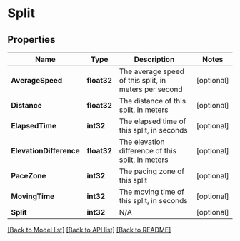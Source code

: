 # Split

## Properties

Name | Type | Description | Notes
------------ | ------------- | ------------- | -------------
**AverageSpeed** | **float32** | The average speed of this split, in meters per second | [optional] 
**Distance** | **float32** | The distance of this split, in meters | [optional] 
**ElapsedTime** | **int32** | The elapsed time of this split, in seconds | [optional] 
**ElevationDifference** | **float32** | The elevation difference of this split, in meters | [optional] 
**PaceZone** | **int32** | The pacing zone of this split | [optional] 
**MovingTime** | **int32** | The moving time of this split, in seconds | [optional] 
**Split** | **int32** | N/A | [optional] 

[[Back to Model list]](../README.md#documentation-for-models) [[Back to API list]](../README.md#documentation-for-api-endpoints) [[Back to README]](../README.md)


